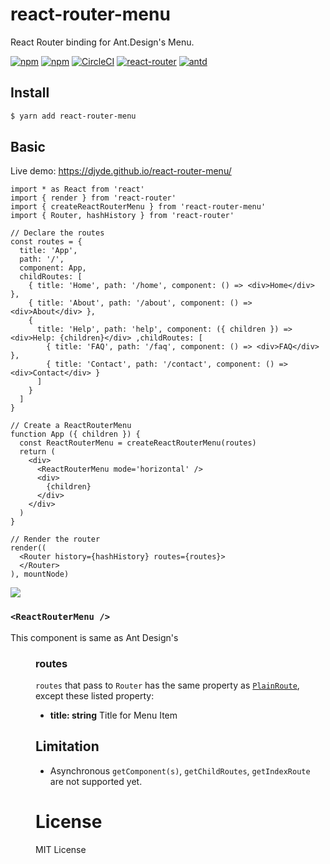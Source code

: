 # react-router-menu

React Router binding for Ant.Design's Menu.

[![npm](https://img.shields.io/npm/dm/react-router-menu.svg)](https://www.npmjs.com/package/react-router-menu)
[![npm](https://img.shields.io/npm/v/react-router-menu.svg)](https://www.npmjs.com/package/react-router-menu)
[![CircleCI](https://circleci.com/gh/djyde/react-router-menu.svg?style=svg)](https://circleci.com/gh/djyde/react-router-menu)
[![react-router](https://img.shields.io/badge/react--router-v3.x-green.svg)](https://github.com/ReactTraining/react-router/blob/v3/)
[![antd](https://img.shields.io/badge/antd-v2.x-yellowgreen.svg)](https://github.com/ant-design/ant-design)

## Install

```bash
$ yarn add react-router-menu
```

## Basic

Live demo: https://djyde.github.io/react-router-menu/

```tsx
import * as React from 'react'
import { render } from 'react-router'
import { createReactRouterMenu } from 'react-router-menu'
import { Router, hashHistory } from 'react-router'

// Declare the routes
const routes = {
  title: 'App',
  path: '/',
  component: App,
  childRoutes: [
    { title: 'Home', path: '/home', component: () => <div>Home</div> },
    { title: 'About', path: '/about', component: () => <div>About</div> },
    {
      title: 'Help', path: 'help', component: ({ children }) => <div>Help: {children}</div> ,childRoutes: [
        { title: 'FAQ', path: '/faq', component: () => <div>FAQ</div> },
        { title: 'Contact', path: '/contact', component: () => <div>Contact</div> }
      ]
    }
  ]
}

// Create a ReactRouterMenu
function App ({ children }) {
  const ReactRouterMenu = createReactRouterMenu(routes)
  return (
    <div>
      <ReactRouterMenu mode='horizontal' />
      <div>
        {children}
      </div>
    </div>
  )
}

// Render the router
render((
  <Router history={hashHistory} routes={routes}>
  </Router>
), mountNode)
```

![](https://ws1.sinaimg.cn/large/006tKfTcgy1fi1zpbetnaj30dk08gt8v.jpg)

### `<ReactRouterMenu />`

This component is same as Ant Design's [<Menu />](https://ant.design/components/menu)

### routes

`routes` that pass to `Router` has the same property as [`PlainRoute`](https://github.com/ReactTraining/react-router/blob/v3/docs/API.md#plainroute), except these listed property:

- **title: string** Title for Menu Item

## Limitation

- Asynchronous `getComponent(s)`, `getChildRoutes`, `getIndexRoute` are not supported yet.

# License

MIT License
